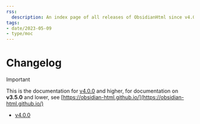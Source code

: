 ```yaml
---
rss:
  description: An index page of all releases of ObsidianHtml since v4.0.0
tags:
- date/2023-05-09
- type/moc
---
```

# Changelog


>[!important]
> This is the documentation for [v4.0.0](../Changelog/v4.0.0.md) and higher, for documentation on **v3.5.0** and lower, see [https://obsidian-html.github.io/](https://obsidian-html.github.io/)

- [v4.0.0](../Changelog/v4.0.0.md)

